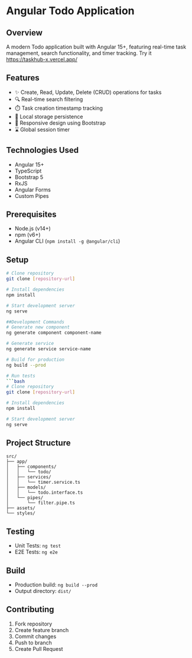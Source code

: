 # Angular Todo Application

## Overview
A modern Todo application built with Angular 15+, featuring real-time task management, search functionality, and timer tracking.
Try it https://taskhub-x.vercel.app/
## Features
- ✨ Create, Read, Update, Delete (CRUD) operations for tasks
- 🔍 Real-time search filtering
- ⏱️ Task creation timestamp tracking
- 💾 Local storage persistence
- 📱 Responsive design using Bootstrap
- ⌛ Global session timer

## Technologies Used
- Angular 15+
- TypeScript
- Bootstrap 5
- RxJS
- Angular Forms
- Custom Pipes

## Prerequisites
- Node.js (v14+)
- npm (v6+)
- Angular CLI (`npm install -g @angular/cli`)

## Setup
```bash
# Clone repository
git clone [repository-url]

# Install dependencies
npm install

# Start development server
ng serve

##Development Commands
# Generate new component
ng generate component component-name

# Generate service
ng generate service service-name

# Build for production
ng build --prod

# Run tests
```bash
# Clone repository
git clone [repository-url]

# Install dependencies
npm install

# Start development server
ng serve
```

## Project Structure
```plaintext
src/
├── app/
│   ├── components/
│   │   └── todo/
│   ├── services/
│   │   └── timer.service.ts
│   ├── models/
│   │   └── todo.interface.ts
│   └── pipes/
│       └── filter.pipe.ts
├── assets/
└── styles/
```

## Testing
- Unit Tests: `ng test`
- E2E Tests: `ng e2e`

## Build
- Production build: `ng build --prod`
- Output directory: `dist/`

## Contributing
1. Fork repository
2. Create feature branch
3. Commit changes
4. Push to branch
5. Create Pull Request
